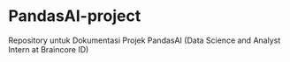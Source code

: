 # PandasAI-project
Repository untuk Dokumentasi Projek PandasAI (Data Science and Analyst Intern at Braincore ID)
